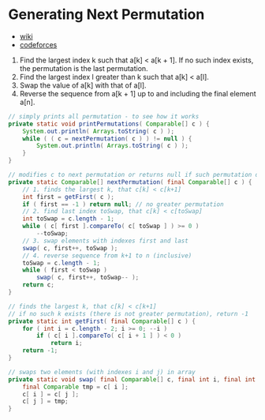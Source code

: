 # Generating Next Permutation

* [wiki](https://en.wikipedia.org/wiki/Permutation#Generation_in_lexicographic_order)
* [codeforces](http://codeforces.com/blog/entry/3980)

1. Find the largest index k such that a[k] < a[k + 1]. If no such index exists, the permutation is the last permutation.
2. Find the largest index l greater than k such that a[k] < a[l].
3. Swap the value of a[k] with that of a[l].
4. Reverse the sequence from a[k + 1] up to and including the final element a[n].

```java
// simply prints all permutation - to see how it works
private static void printPermutations( Comparable[] c ) {
	System.out.println( Arrays.toString( c ) );
	while ( ( c = nextPermutation( c ) ) != null ) {
		System.out.println( Arrays.toString( c ) );
	}
}

// modifies c to next permutation or returns null if such permutation does not exist
private static Comparable[] nextPermutation( final Comparable[] c ) {
	// 1. finds the largest k, that c[k] < c[k+1]
	int first = getFirst( c );
	if ( first == -1 ) return null; // no greater permutation
	// 2. find last index toSwap, that c[k] < c[toSwap]
	int toSwap = c.length - 1;
	while ( c[ first ].compareTo( c[ toSwap ] ) >= 0 )
		--toSwap;
	// 3. swap elements with indexes first and last
	swap( c, first++, toSwap );
	// 4. reverse sequence from k+1 to n (inclusive)
	toSwap = c.length - 1;
	while ( first < toSwap )
		swap( c, first++, toSwap-- );
	return c;
}

// finds the largest k, that c[k] < c[k+1]
// if no such k exists (there is not greater permutation), return -1
private static int getFirst( final Comparable[] c ) {
	for ( int i = c.length - 2; i >= 0; --i )
		if ( c[ i ].compareTo( c[ i + 1 ] ) < 0 )
			return i;
	return -1;
}

// swaps two elements (with indexes i and j) in array
private static void swap( final Comparable[] c, final int i, final int j ) {
	final Comparable tmp = c[ i ];
	c[ i ] = c[ j ];
	c[ j ] = tmp;
}
```
